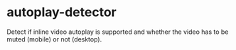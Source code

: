 # autoplay-detector
Detect if inline video autoplay is supported and whether the video has to be muted (mobile) or not (desktop).
